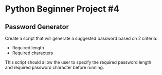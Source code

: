 # Python Beginner Project #4

## Password Generator

Create a script that will generate a suggested password based on 2 criteria:

- Required length
- Required characters

This script should allow the user to specify the required password length and required password character before running.